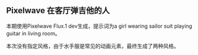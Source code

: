 ## Pixelwave 在客厅弹吉他的人

本期使用Pixelwave Flux.1 dev生成，提示词为a girl wearing sailor suit playing guitar in living room。

本次没有指定风格，由于水手服是常见的动画元素，最终生成了两种风格。